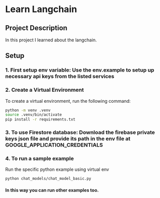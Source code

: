 # Learn Langchain

## Project Description

In this project I learned about the langchain.

## Setup

### 1. First setup env variable: Use the env.example to setup up necessary api keys from the listed services

### 2. Create a Virtual Environment

To create a virtual environment, run the following command:

```sh
python -m venv .venv
source .venv/bin/activate
pip install -r requirements.txt

```

### 3. To use Firestore database: Download the firebase private keys json file and provide its path in the env file at GOOGLE_APPLICATION_CREDENTIALS

### 4. To run a sample example

Run the specific python example using virtual env

```sh
python chat_models/chat_model_basic.py

```

#### In this way you can run other examples too.
